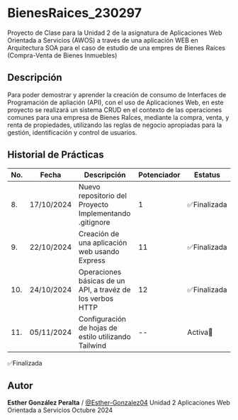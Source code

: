 # BienesRaices_230297
Proyecto de Clase para la Unidad 2 de la asignatura de Aplicaciones Web Orientada a Servicios (AWOS) a través de una aplicación WEB en Arquitectura SOA para el caso de estudio de una empres de Bienes Raíces (Compra-Venta de Bienes Inmuebles)

## Descripción 

Para poder demostrar y aprender la creación de consumo de Interfaces de Programación de apliación (API), con el uso de Aplicaciones Web, en este proyecto se realizará un sistema CRUD  en el contexto de las operaciones comunes para una empresa de Bienes RaÍces, mediante la compra, venta, y renta de propiedades, utilizando las reglas de negocio apropiadas para la gestión, identificación y control de usuarios.

## Historial de Prácticas
|No.|Fecha|Descripción|Potenciador|Estatus|
|--|--|--|--|--|
|8.|17/10/2024|Nuevo repositorio del Proyecto Implementando .gitignore|1|✅Finalizada|
|9.|22/10/2024|Creación de una aplicación web usando Express|11|✅Finalizada|
|10.|24/10/2024|Operaciones básicas de un API, a travéz de los verbos HTTP|12|✅Finalizada|
|11.|05/11/2024|Configuración de hojas de estilo utilizando Tailwind|--|Activa👀

✅Finalizada

## Autor

**Esther González Peralta** / [@Esther-Gonzalez04](https://github.com/Esther-Gonzalez04)
Unidad 2
Aplicaciones Web Orientada a Servicios
Octubre 2024